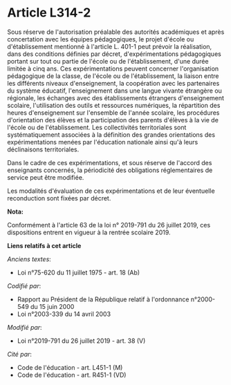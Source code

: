 # Article L314-2

Sous réserve de l'autorisation préalable des autorités académiques et après concertation avec les équipes pédagogiques, le
projet d'école ou d'établissement mentionné à l'article L. 401-1 peut prévoir la réalisation, dans des conditions définies
par décret, d'expérimentations pédagogiques portant sur tout ou partie de l'école ou de l'établissement, d'une durée limitée
à cinq ans. Ces expérimentations peuvent concerner l'organisation pédagogique de la classe, de l'école ou de l'établissement,
la liaison entre les différents niveaux d'enseignement, la coopération avec les partenaires du système éducatif,
l'enseignement dans une langue vivante étrangère ou régionale, les échanges avec des établissements étrangers d'enseignement
scolaire, l'utilisation des outils et ressources numériques, la répartition des heures d'enseignement sur l'ensemble de
l'année scolaire, les procédures d'orientation des élèves et la participation des parents d'élèves à la vie de l'école ou de
l'établissement. Les collectivités territoriales sont systématiquement associées à la définition des grandes orientations des
expérimentations menées par l'éducation nationale ainsi qu'à leurs déclinaisons territoriales.

Dans le cadre de ces expérimentations, et sous réserve de l'accord des enseignants concernés, la périodicité des obligations
réglementaires de service peut être modifiée.

Les modalités d'évaluation de ces expérimentations et de leur éventuelle reconduction sont fixées par décret.

**Nota:**

Conformément à l'article 63 de la loi n° 2019-791 du 26 juillet 2019, ces dispositions entrent en vigueur à la rentrée
scolaire 2019.

**Liens relatifs à cet article**

_Anciens textes_:

  - Loi n°75-620 du 11 juillet 1975 - art. 18 (Ab)

_Codifié par_:

  - Rapport au Président de la République relatif à l'ordonnance n°2000-549 du 15 juin 2000
  - Loi n°2003-339 du 14 avril 2003

_Modifié par_:

  - Loi n°2019-791 du 26 juillet 2019 - art. 38 (V)

_Cité par_:

  - Code de l'éducation - art. L451-1 (M)
  - Code de l'éducation - art. R451-1 (VD)
